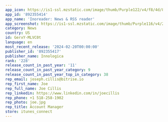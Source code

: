 ```yaml
---
app_icon: https://is1-ssl.mzstatic.com/image/thumb/Purple122/v4/f8/4d/8a/f84d8a00-237d-9d41-de5d-f4742b99d7e9/AppIcon-0-0-1x_U007emarketing-0-7-0-0-sRGB-85-220.png/1024x1024bb.png
app_id: '892355414'
app_name: 'Inoreader: News & RSS reader'
app_screenshot: https://is1-ssl.mzstatic.com/image/thumb/Purple116/v4/29/e1/16/29e1161c-cef0-76c5-eb23-84ab2340c90b/e3f25745-b54d-47b2-bc18-7639609d9032_65-0.png/1242x2688bb.png
category: News
country: US
id: GerxY-MLVC0t
language: en
most_recent_release: '2024-02-20T00:00:00'
publisher_id: '892355417'
publisher_name: Innologica
rank: '228'
release_count_in_past_year: '11'
release_count_in_past_year_category: 9
release_count_in_past_year_top_in_category: 38
rep_email: joseph.cillis@bitrise.io
rep_first_name: Joe
rep_full_name: Joe Cillis
rep_linkedin: https://www.linkedin.com/in/joecillis
rep_phone: +1 518-258-1902
rep_photo: joe.jpg
rep_title: Account Manager
store: itunes_connect
---
```

